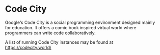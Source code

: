 # Code City

Google's Code City is a social programming environment designed mainly for
education.  It offers a comic book inspired virtual world where programmers can
write code collaboratively.

A list of running Code City instances may be found at https://codecity.world/
